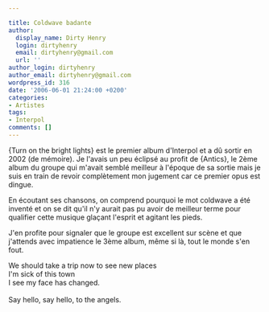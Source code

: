 ```yaml
---

title: Coldwave badante
author:
  display_name: Dirty Henry
  login: dirtyhenry
  email: dirtyhenry@gmail.com
  url: ''
author_login: dirtyhenry
author_email: dirtyhenry@gmail.com
wordpress_id: 316
date: '2006-06-01 21:24:00 +0200'
categories:
- Artistes
tags:
- Interpol
comments: []
---
```

{Turn on the bright lights} est le premier album d'Interpol et a dû sortir en 2002 (de mémoire). Je l'avais un peu éclipsé au profit de {Antics}, le 2ème album du groupe qui m'avait semblé meilleur à l'époque de sa sortie mais je suis en train de revoir complètement mon jugement car ce premier opus est dingue. 

En écoutant ses chansons, on comprend pourquoi le mot coldwave a été inventé et on se dit qu'il n'y aurait pas pu avoir de meilleur terme pour qualifier cette musique glaçant l'esprit et agitant les pieds. 

J'en profite pour signaler que le groupe est excellent sur scène et que j'attends avec impatience le 3ème album, même si là, tout le monde s'en fout.

<quote>We should take a trip now to see new places<br />I'm sick of this town<br />I see my face has changed.<br /><br />Say hello, say hello, to the angels.</quote>
